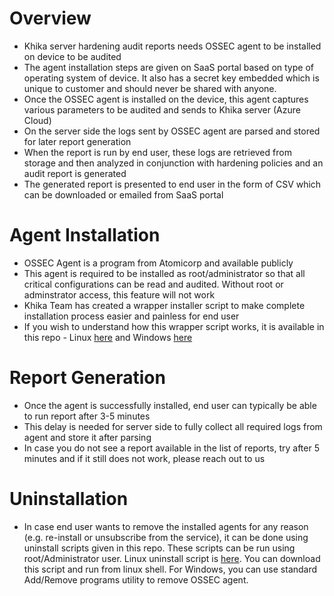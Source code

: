 # Overview
* Khika server hardening audit reports needs OSSEC agent to be installed on device to be audited
* The agent installation steps are given on SaaS portal based on type of operating system of device. It also has a secret key embedded which is unique to customer and should never be shared with anyone.
* Once the OSSEC agent is installed on the device, this agent captures various parameters to be audited and sends to Khika server (Azure Cloud)
* On the server side the logs sent by OSSEC agent are parsed and stored for later report generation
* When the report is run by end user, these logs are retrieved from storage and then analyzed in conjunction with hardening policies and an audit report is generated
* The generated report is presented to end user in the form of CSV which can be downloaded or emailed from SaaS portal

# Agent Installation
* OSSEC Agent is a program from Atomicorp and available publicly
* This agent is required to be installed as root/administrator so that all critical configurations can be read and audited. Without root or adminstrator access, this feature will not work
* Khika Team has created a wrapper installer script to make complete installation process easier and painless for end user
* If you wish to understand how this wrapper script works, it is available in this repo - Linux [here](https://github.com/khikatech/ossec-utils/blob/main/ossec-linux-agent-install.sh) and Windows [here](https://github.com/khikatech/ossec-utils/blob/main/ossec-win-agent-install.ps1)

# Report Generation
* Once the agent is successfully installed, end user can typically be able to run report after 3-5 minutes
* This delay is needed for server side to fully collect all required logs from agent and store it after parsing
* In case you do not see a report available in the list of reports, try after 5 minutes and if it still does not work, please reach out to us

# Uninstallation
* In case end user wants to remove the installed agents for any reason (e.g. re-install or unsubscribe from the service), it can be done using uninstall scripts given in this repo. These scripts can be run using root/Administrator user. Linux uninstall script is [here](https://github.com/khikatech/ossec-utils/blob/main/ossec-linux-agent-uninstall.sh). You can download this script and run from linux shell. For Windows, you can use standard Add/Remove programs utility to remove OSSEC agent.
